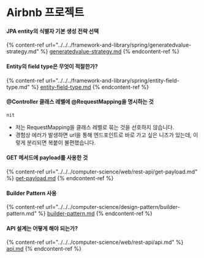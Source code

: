 # Airbnb 프로젝트

#### JPA entity의 식별자 기본 생성 전략 선택

{% content-ref url="../../../framework-and-library/spring/generatedvalue-strategy.md" %}
[generatedvalue-strategy.md](../../../framework-and-library/spring/generatedvalue-strategy.md)
{% endcontent-ref %}

#### Entity의 field type은 무엇이 적절한가?

{% content-ref url="../../../framework-and-library/spring/entity-field-type.md" %}
[entity-field-type.md](../../../framework-and-library/spring/entity-field-type.md)
{% endcontent-ref %}

#### @Controller 클래스 레벨에 @RequestMapping을 명시하는 것

`nit`

* 저는 RequestMapping을 클래스 레벨로 묶는 것을 선호하지 않습니다.
* 경험상 에러가 발생하면 url을 통해 엔드포인트로 바로 가고 싶은 니즈가 있는데, 이렇게 분리되면 복붙이 불편했습니다.

#### GET 메서드에 payload를 사용한 것

{% content-ref url="../../../computer-science/web/rest-api/get-payload.md" %}
[get-payload.md](../../../computer-science/web/rest-api/get-payload.md)
{% endcontent-ref %}

#### Builder Pattern 사용

{% content-ref url="../../../computer-science/design-pattern/builder-pattern.md" %}
[builder-pattern.md](../../../computer-science/design-pattern/builder-pattern.md)
{% endcontent-ref %}

#### API 설계는 어떻게 해야 되는가?

{% content-ref url="../../../computer-science/web/rest-api/api.md" %}
[api.md](../../../computer-science/web/rest-api/api.md)
{% endcontent-ref %}
